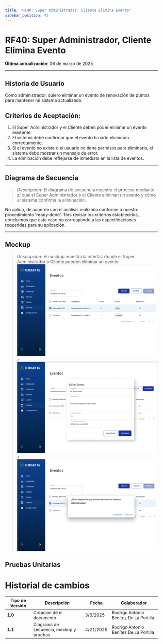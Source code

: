 ```yaml
---
title: "RF40: Super Administrador, Cliente Elimina Evento"
sidebar_position: 42
---
```


# RF40: Super Administrador, Cliente Elimina Evento

**Última actualización:** 06 de marzo de 2025

---

## Historia de Usuario

Como administrador, quiero eliminar un evento de renovación de puntos para mantener mi sistema actualizado.

## **Criterios de Aceptación:**

1. El Super Administrador y el Cliente deben poder eliminar un evento existente.
2. El sistema debe confirmar que el evento ha sido eliminado correctamente.
3. Si el evento no existe o el usuario no tiene permisos para eliminarlo, el sistema debe mostrar un mensaje de error.
4. La eliminación debe reflejarse de inmediato en la lista de eventos.

---

## **Diagrama de Secuencia**

> _Descripción_: El diagrama de secuencia muestra el proceso mediante el cual el Super Administrador o el Cliente eliminan un evento y cómo el sistema confirma la eliminación.

No aplica, de acuerdo con el análisis realizado conforme a nuestro procedimiento 'ready-done'. Tras revisar los criterios establecidos, concluimos que este caso no corresponde a las especificaciones requeridas para su aplicación.

---

## **Mockup**

> _Descripción_: El mockup muestra la interfaz donde el Super Administrador o Cliente pueden eliminar un evento.
> ![alt text](imagenes/INTERFAZ-US-40.1.png) > ![alt text](imagenes/INTERFAZ-US-40.2.png) > ![alt text](imagenes/INTERFAZ-US-40.3.png)

## **Pruebas Unitarias**

# Historial de cambios

| **Tipo de Versión** | **Descripción**                         | **Fecha** | **Colaborador**                        |
| ------------------- | --------------------------------------- | --------- | -------------------------------------- |
| **1.0**             | Creacion de el documento                | 3/6/2025  | Rodrigo Antonio Benítez De La Portilla |
| **1.1**             | Diagrama de secuencia, mockup y pruebas | 4/21/2025 | Rodrigo Antonio Benítez De La Portilla |
